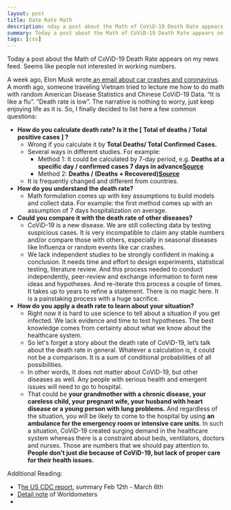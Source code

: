 ```yaml
---
layout: post
title: Date Rate Math
description: oday a post about the Math of CoViD-19 Death Rate appears on my news feed. Seems like people not interested in working numbers.
summary: Today a post about the Math of CoViD-19 Death Rate appears on my news feed. Seems like people not interested in working numbers.
tags: [css]
---
```

Today a post about the Math of CoViD-19 Death Rate appears on my news feed. Seems like people not interested in working numbers.

A week ago, Elon Musk wrote[ an email about car crashes and coronavirus](https://www.buzzfeednews.com/article/ryanmac/elon-musk-spacex-employees-car-crash-coronavirus). A month ago, someone traveling Vietnam tried to lecture me how to do math with random American Disease Statistics and Chinese CoViD-19 Data. “It is like a flu”. “Death rate is low”.  The narrative is nothing to worry, just keep enjoying life as it is. So, I finally decided to list here a few common questions:



*   **How do you calculate death rate? Is it the [ Total of deaths / Total positive cases ] ?**
    *   Wrong if you calculate it by **Total Deaths/ Total Confirmed Cases.**
    *   Several ways in different studies. For example:
        *   Method 1: It could be calculated by 7-day period, e.g. **Deaths at a specific day / confirmed cases 7 days in advance[Source](https://academic.oup.com/aje/article/162/5/479/82647)**
        *   Method 2: **Deaths / (Deaths + Recovered)[Source](https://academic.oup.com/aje/article/162/5/479/82647)**
    *   It is frequently changed and different from countries.
*   **How do you understand the death rate?**
    *   Math formulation comes up with key assumptions to build models and collect data. For example: the first method comes up with an assumption of 7 days hospitalization on average.
*   **Could you compare it with the death rate of other diseases?**
    *   CoViD-19 is a new disease. We are still collecting data by testing suspicious cases. It is very incompatible to claim any stable numbers and/or compare those with others, especially in seasonal diseases like Influenza or random events like car crashes.
    *   We lack independent studies to be strongly confident in making a conclusion. It needs time and effort to design experiments, statistical testing, literature review. And this process needed to conduct independently, peer-review and exchange information to form new ideas and hypotheses. And re-iterate this process a couple of times. It takes up to years to refine a statement. There is no magic here. It is a painstaking process with a huge sacrifice.
*   **How do you apply a death rate to learn about your situation?**
    *   Right now it is hard to use science to tell about a situation if you get infected. We lack evidence and time to test hypotheses. The best knowledge comes from certainty about what we know about the healthcare system.
    *   So let's forget a story about the death rate of CoViD-19, let’s talk about the death rate in general. Whatever a calculation is, it could not be a comparison. It is a sum of conditional probabilities of all possibilities.
    *   In other words, It does not matter about CoViD-19, but other diseases as well. Any people with serious health and emergent issues will need to go to hospital.
    *   That could be **your grandmother with a chronic disease, your careless child, your pregnant wife, your husband with heart disease or a young person with lung problems.** And regardless of the situation, you will be likely to come to the hospital by using **an ambulance for the emergency room or intensive care units**. In such a situation, CoViD-19 created surging demand in the healthcare system whereas there is a constraint about beds, ventilators, doctors and nurses. Those are numbers that we should pay attention to. **People don't just die because of CoViD-19, but lack of proper care for their health issues.**

Additional Reading:



*   T[he US CDC report](https://www.cdc.gov/mmwr/volumes/69/wr/pdfs/mm6912e2-H.pdf), summary Feb 12th - March 6th
*   [Detail note](https://www.worldometers.info/coronavirus/coronavirus-death-rate/) of Worldometers
*   

<!-- Docs to Markdown version 1.0β20 -->
